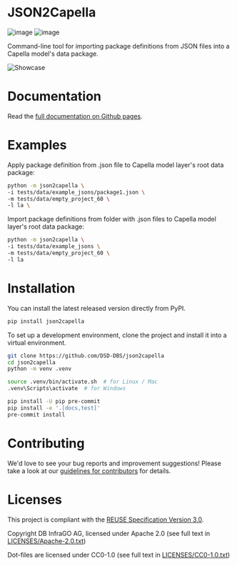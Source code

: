 <!--
 ~ Copyright DB InfraGO AG and contributors
 ~ SPDX-License-Identifier: Apache-2.0
 -->

# JSON2Capella

![image](https://github.com/DSD-DBS/json2capella/actions/workflows/build-test-publish.yml/badge.svg)
![image](https://github.com/DSD-DBS/json2capella/actions/workflows/lint.yml/badge.svg)

Command-line tool for importing package definitions from JSON files into a Capella model's data package.

![Showcase](https://i.imgur.com/Qwzm0In.gif)

# Documentation

Read the [full documentation on Github pages](https://dsd-dbs.github.io/json2capella).

# Examples

Apply package definition from .json file to Capella model layer's root data package:

```sh
python -m json2capella \
-i tests/data/example_jsons/package1.json \
-m tests/data/empty_project_60 \
-l la \
```

Import package definitions from folder with .json files to Capella model layer's root data package:

```sh
python -m json2capella \
-i tests/data/example_jsons \
-m tests/data/empty_project_60 \
-l la
```

# Installation

You can install the latest released version directly from PyPI.

```sh
pip install json2capella
```

To set up a development environment, clone the project and install it into a
virtual environment.

```sh
git clone https://github.com/DSD-DBS/json2capella
cd json2capella
python -m venv .venv

source .venv/bin/activate.sh  # for Linux / Mac
.venv\Scripts\activate  # for Windows

pip install -U pip pre-commit
pip install -e '.[docs,test]'
pre-commit install
```

# Contributing

We'd love to see your bug reports and improvement suggestions! Please take a
look at our [guidelines for contributors](CONTRIBUTING.md) for details.

# Licenses

This project is compliant with the
[REUSE Specification Version 3.0](https://git.fsfe.org/reuse/docs/src/commit/d173a27231a36e1a2a3af07421f5e557ae0fec46/spec.md).

Copyright DB InfraGO AG, licensed under Apache 2.0 (see full text in
[LICENSES/Apache-2.0.txt](LICENSES/Apache-2.0.txt))

Dot-files are licensed under CC0-1.0 (see full text in
[LICENSES/CC0-1.0.txt](LICENSES/CC0-1.0.txt))

